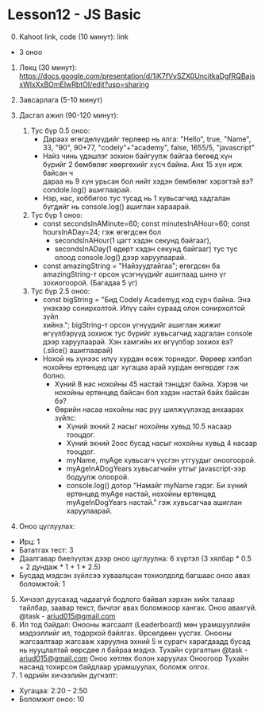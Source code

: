 # Lesson12 - JS Basic

0. Kahoot link, code (10 минут): link

- 3 оноо

1. Лекц (30 минут):
   https://docs.google.com/presentation/d/1iK7fVvSZX0UncitkaDgfRQBajsxWlxXxBOmEIwRbtOI/edit?usp=sharing

2. Завсарлага (5-10 минут)

3. Дасгал ажил (90-120 минут):

   1. Тус бүр 0.5 оноо:
      - Дараах өгөгдөлүүдийг төрлөөр нь ялга:
        "Hello", true, "Name", 33, "90", 90+77, "codely"+"academy", false, 1655/5, "javascript"
      - Найз чинь үдэшлэг зохион байгуулж байгаа бөгөөд хүн бүрийг 2 бөмбөлөг хөөргөхийг хүсч байна. Анх 15 хүн ирж байсан ч  
         дараа нь 9 хүн урьсан бол нийт хэдэн бөмбөлөг хэрэгтэй вэ? condole.log() ашиглаарай.
      - Нэр, нас, хоббигоо тус тусад нь 1 хувьсагчид хадгалан бүгдийг нь console.log() ашиглан хараарай.
   2. Тус бүр 1 оноо:
      - const secondsInAMinute=60;
        const minutesInAHour=60;
        const hoursInADay=24; гэж өгөгдсөн бол
        - secondsInAHour(1 цагт хэдэн секунд байгааг),
        - secondsInADay(1 өдөрт хэдэн секунд байгааг) тус тус олоод console.log() дээр харуулаарай.
      - const amazingString = "Найзуудтайгаа"; өгөгдсөн ба amazingString-т орсон үсэгнүүдийг ашиглаад шинэ үг зохиогоорой. (Багадаа 5 үг)
   3. Тус бүр 2.5 оноо:
      - const bigString = "Бид Codely Academyд код сурч байна. Энэ үнэхээр сонирхолтой. Илүү сайн сураад олон сонирхолтой зүйл  
        хийнэ."; bigString-т орсон үгнүүдийг ашиглан жижиг өгүүлбэрүүд зохиож тус бүрийг хувьсагчид хадгалан console дээр харуулаарай. Хэн хамгийн их өгүүлбэр зохиох вэ? (.slice() ашиглаарай)
      - Нохой нь хүнээс илүү хурдан өсөж торнидог. Өөрөөр хэлбэл нохойны ертөнцөд цаг хугацаа арай хурдан өнгөрдөг гэж болно.
        - Хүний 8 нас нохойны 45 настай тэнцдэг байна. Хэрэв чи нохойны ертөнцөд байсан бол хэдэн настай байх байсан бэ?
        - Өөрийн насаа нохойны нас руу шилжүүлэхэд анхаарах зүйлс:
          - Хүний эхний 2 насыг нохойны хувьд 10.5 насаар тооцдог.
          - Хүний эхний 2оос бусад насыг нохойны хувьд 4 насаар тооцдог.
          - myName, myAge хувьсагч үүсгэн утгуудыг оноогоорой.
          - myAgeInADogYears хувьсагчийн утгыг javascript-ээр бодуулж олоорой.
          - console.log() дотор "Намайг myName гэдэг. Би хүний ертөнцөд myAge настай, нохойны ертөнцөд myAgeInDogYears настай." гэж хувьсагчаа ашиглан харуулаарай.

4. Оноо цуглуулах:

- Ирц: 1
- Бататгах тест: 3
- Даалгавар биелүүлэх дээр оноо цуглуулна: 6 хүртэл (3 хялбар \* 0.5 + 2 дундаж \* 1 + 1 \* 2.5)
- Бусдад мэдсэн зүйлсээ хуваалцсан тохиолдолд багшаас оноо авах боломжтой: 1

5. Хичээл дуусахад чадаагүй бодлого байвал хэрхэн хийх талаар тайлбар, заавар текст, бичлэг авах боломжоор хангах. Оноо авахгүй. @task - ariud015@gmail.com
6. Ил тод байдал: Онооны жагсаалт (Leaderboard) мөн урамшууллийн мэдээллийг ил, тодорхой байлгах. Өрсөлдөөн үүсгэх. Онооны жагсаалтаар жагсааж харуулна эхний 5 н сурагч харагдаадд бусад нь нууцлалтай өөрсдөө л байраа мэднэ. Тухайн сургалтын @task - ariud015@gmail.com Оноо хөтлөх болон харуулах
   Оноогоор Тухайн насанд тохирсон байдлаар урамшуулах, боломж олгох.
7. 1 өдрийн хичээлийн дүгнэлт:

- Хугацаа: 2:20 - 2:50
- Боломжит оноо: 10
